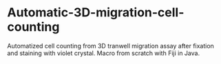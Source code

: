 # Automatic-3D-migration-cell-counting
Automatized cell counting from 3D tranwell migration assay after fixation and staining with violet crystal. Macro from scratch with Fiji in Java. 

